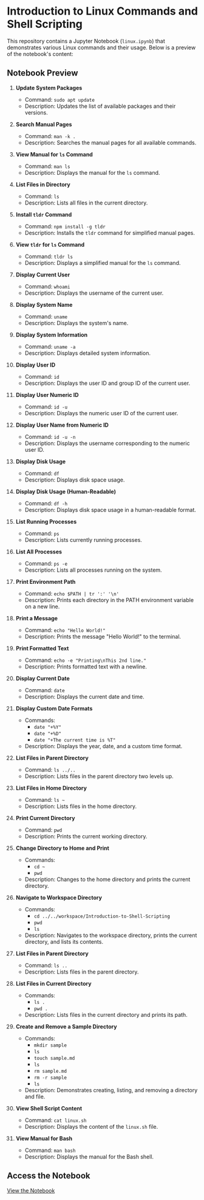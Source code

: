 # Introduction to Linux Commands and Shell Scripting

This repository contains a Jupyter Notebook (`linux.ipynb`) that demonstrates various Linux commands and their usage. Below is a preview of the notebook's content:

## Notebook Preview

1. **Update System Packages**
   - Command: `sudo apt update`
   - Description: Updates the list of available packages and their versions.

2. **Search Manual Pages**
   - Command: `man -k .`
   - Description: Searches the manual pages for all available commands.

3. **View Manual for `ls` Command**
   - Command: `man ls`
   - Description: Displays the manual for the `ls` command.

4. **List Files in Directory**
   - Command: `ls`
   - Description: Lists all files in the current directory.

5. **Install `tldr` Command**
   - Command: `npm install -g tldr`
   - Description: Installs the `tldr` command for simplified manual pages.

6. **View `tldr` for `ls` Command**
   - Command: `tldr ls`
   - Description: Displays a simplified manual for the `ls` command.

7. **Display Current User**
   - Command: `whoami`
   - Description: Displays the username of the current user.

8. **Display System Name**
   - Command: `uname`
   - Description: Displays the system's name.

9. **Display System Information**
   - Command: `uname -a`
   - Description: Displays detailed system information.

10. **Display User ID**
    - Command: `id`
    - Description: Displays the user ID and group ID of the current user.

11. **Display User Numeric ID**
    - Command: `id -u`
    - Description: Displays the numeric user ID of the current user.

12. **Display User Name from Numeric ID**
    - Command: `id -u -n`
    - Description: Displays the username corresponding to the numeric user ID.

13. **Display Disk Usage**
    - Command: `df`
    - Description: Displays disk space usage.

14. **Display Disk Usage (Human-Readable)**
    - Command: `df -h`
    - Description: Displays disk space usage in a human-readable format.

15. **List Running Processes**
    - Command: `ps`
    - Description: Lists currently running processes.

16. **List All Processes**
    - Command: `ps -e`
    - Description: Lists all processes running on the system.

17. **Print Environment Path**
    - Command: `echo $PATH | tr ':' '\n'`
    - Description: Prints each directory in the PATH environment variable on a new line.

18. **Print a Message**
    - Command: `echo "Hello World!"`
    - Description: Prints the message "Hello World!" to the terminal.

19. **Print Formatted Text**
    - Command: `echo -e "Printing\nThis 2nd line."`
    - Description: Prints formatted text with a newline.

20. **Display Current Date**
    - Command: `date`
    - Description: Displays the current date and time.

21. **Display Custom Date Formats**
    - Commands:
      - `date "+%Y"`
      - `date "+%D"`
      - `date "+The current time is %T"`
    - Description: Displays the year, date, and a custom time format.

22. **List Files in Parent Directory**
    - Command: `ls ../..`
    - Description: Lists files in the parent directory two levels up.

23. **List Files in Home Directory**
    - Command: `ls ~`
    - Description: Lists files in the home directory.

24. **Print Current Directory**
    - Command: `pwd`
    - Description: Prints the current working directory.

25. **Change Directory to Home and Print**
    - Commands:
      - `cd ~`
      - `pwd`
    - Description: Changes to the home directory and prints the current directory.

26. **Navigate to Workspace Directory**
    - Commands:
      - `cd ../../workspace/Introduction-to-Shell-Scripting`
      - `pwd`
      - `ls`
    - Description: Navigates to the workspace directory, prints the current directory, and lists its contents.

27. **List Files in Parent Directory**
    - Command: `ls ..`
    - Description: Lists files in the parent directory.

28. **List Files in Current Directory**
    - Commands:
      - `ls .`
      - `pwd .`
    - Description: Lists files in the current directory and prints its path.

29. **Create and Remove a Sample Directory**
    - Commands:
      - `mkdir sample`
      - `ls`
      - `touch sample.md`
      - `ls`
      - `rm sample.md`
      - `rm -r sample`
      - `ls`
    - Description: Demonstrates creating, listing, and removing a directory and file.

30. **View Shell Script Content**
    - Command: `cat linux.sh`
    - Description: Displays the content of the `linux.sh` file.

31. **View Manual for Bash**
    - Command: `man bash`
    - Description: Displays the manual for the Bash shell.

## Access the Notebook

[View the Notebook](linux.ipynb)
